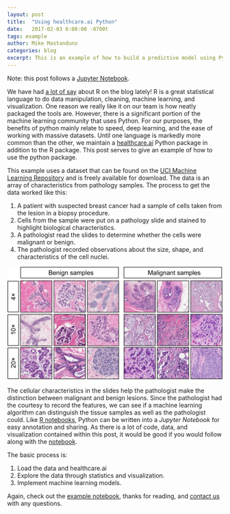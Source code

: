 ```yaml
---
layout: post
title:  "Using healthcare.ai Python"
date:   2017-02-03 6:00:00 -0700t
tags: example
author: Mike Mastanduno
categories: blog
excerpt: This is an example of how to build a predictive model using Python and healthcare.ai 
---
```


Note: this post follows a [Jupyter Notebook][nb].

We have had [a lot of say][r post] about R on the blog lately! R is a great statistical language to do data manipulation, cleaning, machine learning, and visualization. One reason we really like it on our team is how neatly packaged the tools are. However, there is a significant portion of the machine learning community that uses Python. For our purposes, the benefits of python mainly relate to speed, deep learning, and the ease of working with massive datasets. Until one language is markedly more common than the other, we maintain a [healthcare.ai](hcai-py) Python package in addition to the R package. This post serves to give an example of how to use the python package.

This example uses a dataset that can be found on the [UCI Machine Learning Repository][uci] and is freely available for download. The data is an array of characteristics from pathology samples. The process to get the data worked like this:
1. A patient with suspected breast cancer had a sample of cells taken from the lesion in a biopsy procedure.
2. Cells from the sample were put on a pathology slide and stained to highlight biological characteristics.
3. A pathologist read the slides to determine whether the cells were malignant or benign. 
4. The pathologist recorded observations about the size, shape, and characteristics of the cell nuclei. 

![Pathology slide example](../assets/breast-cancer-images-small.png)

The cellular characteristics in the slides help the pathologist make the distinction between malignant and benign lesions. Since the pathologist had the courtesy to record the features, we can see if a machine learning algorithm can distinguish the tissue samples as well as the pathologist could. Like [R notebooks][r post 2], Python can be written into a *Jupyter Notebook* for easy annotation and sharing. As there is a lot of code, data, and visualization contained within this post, it would be good if you would follow along with the [notebook](nb).

The basic process is:
1. Load the data and healthcare.ai
2. Explore the data through statistics and visualization.
3. Implement machine learning models.  

Again, check out the [example notebook][nb], thanks for reading, and [contact us][contact] with any questions. 


[hcai-py]:http://healthcare.ai/py/
[uci]:https://archive.ics.uci.edu/ml/datasets/Breast+Cancer+Wisconsin+%28Diagnostic%29
[nb]:http://healthcare.ai/notebooks/Wisconsin-Pathology-Notebook.html
[r post]:http://healthcare.ai/blog/2017/01/17/using-r-for-data-analysis/
[contact]:http://healthcare.ai/contact.html
[r post 2]:http://healthcare.ai/blog/2017/01/08/us-health-by-county/




